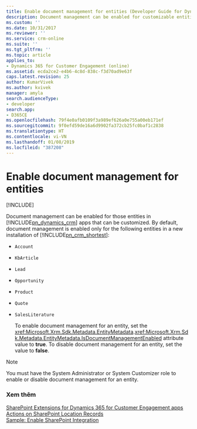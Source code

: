 ```yaml
---
title: Enable document management for entities (Developer Guide for Dynamics 365 for Customer Engagement)| MicrosoftDocs
description: Document management can be enabled for customizable entities in Dynamics 365 for Customer Engagement. To enable document management for an entity, set the EntityMetadata.IsDocumentManagementEnabled attribute value to true
ms.custom: ''
ms.date: 10/31/2017
ms.reviewer: ''
ms.service: crm-online
ms.suite: ''
ms.tgt_pltfrm: ''
ms.topic: article
applies_to:
- Dynamics 365 for Customer Engagement (online)
ms.assetid: ecda2ce2-e4b6-4c8d-838c-f3d70ad9e63f
caps.latest.revision: 25
author: KumarVivek
ms.author: kvivek
manager: amyla
search.audienceType:
- developer
search.app:
- D365CE
ms.openlocfilehash: 79f4e0afb0109f3a989ef626a0e755a00eb171ef
ms.sourcegitcommit: 9f0efd59de16a6d9902fa372cb25fc0baf1c2838
ms.translationtype: HT
ms.contentlocale: vi-VN
ms.lasthandoff: 01/08/2019
ms.locfileid: "387208"
---
```

# <a name="enable-document-management-for-entities"></a>Enable document management for entities

[!INCLUDE[](../../includes/cc_applies_to_update_9_0_0.md)]

Document management can be enabled for those entities in [!INCLUDE[pn_dynamics_crm](../../includes/pn-dynamics-crm.md)] apps that can be customized. By default, document management is enabled only for the following entities in a new installation of [!INCLUDE[pn_crm_shortest](../../includes/pn-crm-shortest.md)]:  
  
- `Account`  
  
- `KbArticle`  
  
- `Lead`  
  
- `Opportunity`  
  
- `Product`  
  
- `Quote`  
  
- `SalesLiterature`  
  
  To enable document management for an entity, set the <xref:Microsoft.Xrm.Sdk.Metadata.EntityMetadata>.<xref:Microsoft.Xrm.Sdk.Metadata.EntityMetadata.IsDocumentManagementEnabled> attribute value to **true**. To disable document management for an entity, set the value to **false**.  
  
> [!NOTE]
>  You must have the System Administrator or System Customizer role to enable or disable document management for an entity.  
  
### <a name="see-also"></a>Xem thêm  
 [SharePoint Extensions for Dynamics 365 for Customer Engagement apps](integrate-sharepoint.md)   
 [Actions on SharePoint Location Records](actions-on-sharepoint-location-records.md)   
 [Sample: Enable SharePoint Integration](sample-enable-document-management-entities.md)
